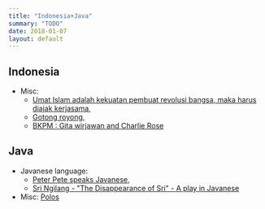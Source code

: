```yaml
---
title: "Indonesia+Java"
summary: "TODO"
date: 2018-01-07
layout: default
---
```


## Indonesia
* Misc:
  * [Umat Islam adalah kekuatan pembuat revolusi bangsa, maka harus diajak kerjasama](http://republika.co.id/berita/kolom/fokus/18/04/06/p6poch385-hamka-rendra-puisi-konde-drama-patine-gustiallah),
  * [Gotong royong](https://www.facebook.com/eka.cana/videos/1125285464160315/?hc_ref=ARQE3KWMdji3Gw3OSwsBzpocPKzaqEk94WAuIFXx0CVU-kAjcmAEwA-33j1VuT1wBU4),
  * [BKPM : Gita wirjawan and Charlie Rose](https://www.youtube.com/watch?v=PGIveqTCJm0)

## Java
* Javanese language:
  * [Peter Pete speaks Javanese](https://www.youtube.com/watch?v=Ha8RDd5LIxg&feature=share),
  * [Sri Ngilang - "The Disappearance of Sri" - A play in Javanese](https://www.youtube.com/watch?v=uTL6BMG8JZ0)
* Misc:
  [Polos](https://www.facebook.com/ary.odan/videos/1038625656192187/?hc_ref=ARQx_ckzgxi2UG4nECXqXNc9aJg38N7H9cq7C_F8H-AH0vrW_Brmwai2glEDvN7XfeY)
